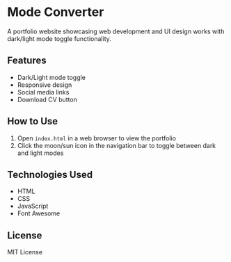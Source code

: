 # Mode Converter

A portfolio website showcasing web development and UI design works with dark/light mode toggle functionality.

## Features
- Dark/Light mode toggle
- Responsive design
- Social media links
- Download CV button

## How to Use
1. Open `index.html` in a web browser to view the portfolio
2. Click the moon/sun icon in the navigation bar to toggle between dark and light modes

## Technologies Used
- HTML
- CSS
- JavaScript
- Font Awesome

## License
MIT License
